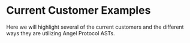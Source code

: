 # Current Customer Examples

Here we will highlight several of the current customers and the different ways they are utilizing Angel Protocol ASTs.